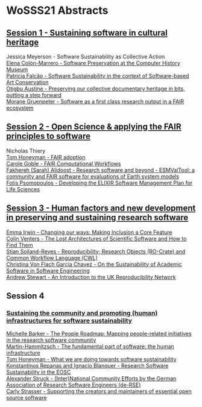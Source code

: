 # WoSSS21 Abstracts

## [Session 1 - Sustaining software in cultural heritage](/wosss21/agenda#session-1)
Jessica Meyerson - Software Sustainability as Collective Action  
[Elena Colón-Marrero - Software Preservation at the Computer History Museum](/wosss21/S1-ElenaColón-Marrero)  
[Patricia Falcão - Software Sustainability in the context of Software-based Art Conservation](/wosss21/S1-PatriciaFalcão)  
[Otigbu Austine - Preserving our collective documentary heritage in bits, putting a step forward](/wosss21/S1-OtigbuAustine)  
[Morane Gruenpeter - Software as a first class research output in a FAIR ecosystem](/wosss21/S1-MoraneGruenpeter)  

## [Session 2 - Open Science & applying the FAIR principles to software](/wosss21/agenda#session-2)  
Nicholas Thiery  
[Tom Honeyman - FAIR adoption](/wosss21/S2-TomHoneyman)  
[Carole Goble - FAIR Computational Workflows](/wosss21/S2-CaroleGoble)  
[Fakhereh (Sarah) Alidoost - Research software and beyond - ESMValTool: a community and FAIR software for evaluations of Earth system models](/wosss21/S2-FakherehAlidoost)   
[Fotis Psomopoulos - Developing the ELIXIR Software Management Plan for Life Sciences](/wosss21/S2-FotisPsomopoulos)  


## [Session 3 - Human factors and new development in preserving and sustaining research software](/wosss21/agenda#session-3)  
[Emma Irwin - Changing our ways: Making Inclusion a Core Feature](/wosss21/S3-EmmaIrwin)  
[Colin Venters - The Lost Architectures of Scientific Software and How to Find Them](/wosss21/S3-ColinVenters)  
[Stian Soiland-Reyes - Reproducibility; Research Objects (RO-Crate) and Common Workflow Language (CWL)](/wosss21/S3-StianSoiland-Reyes)  
[Christina Von Flach Garcia Chavez - On the Sustainability of Academic Software in Software Engineering](/wosss21/S3-ChristinaVonFlachGarciaChavez)  
[Andrew Stewart - An Introduction to the UK Reproducibility Network](/wosss21/S3-AndrewStewart)

## Session 4
### [Sustaining the community and promoting (human) infrastructures for software sustainability](/wosss21/agenda#session-4)  
[Michelle Barker - The People Roadmap: Mapping people-related initiatives in the research software community](/wosss21/S4-MichelleBarker)  
[Martin-Hammitzsch - The fundamental part of software: the human infrastructure](/wosss21/S4-MartinHammitzsch)  
[Tom Honeyman - What we are doing towards software sustainability](/wosss21/S4-TomHoneyman)  
[Konstantinos Repanas and Ignacio Blanquer - Research Software Sustainability in the EOSC](/wosss21/S4-KonstantinosRepanasAndIgnacioBlanquer)  
[Alexander Struck - (Inter)National Community Efforts by the German Association of Research Software Engineers (de-RSE)](/wosss21/S4-AlexanderStruck)  
[Carly Strasser - Supporting the creators and maintainers of essential open source software](/wosss21/S4-CarlyStrasser)  
